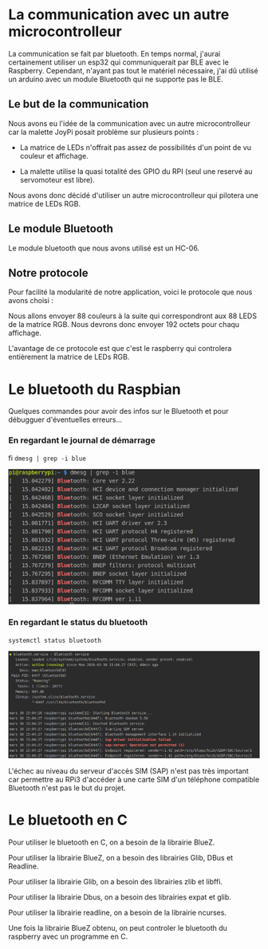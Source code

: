 # La communication avec un autre microcontrolleur

La communication se fait par bluetooth. En temps normal, j'aurai certainement utiliser un esp32 qui communiquerait par BLE avec le Raspberry. Cependant, n'ayant pas tout le matériel nécessaire, j'ai dû utilisé un arduino avec un module Bluetooth qui ne supporte pas le BLE.

## Le but de la communication

Nous avons eu l'idée de la communication avec un autre microcontrolleur car la malette JoyPi posait problème sur plusieurs points : 

- La matrice de LEDs n'offrait pas assez de possibilités d'un point de vu couleur et affichage.

- La malette utilise la quasi totalité des GPIO du RPI (seul une reservé au servomoteur est libre).

Nous avons donc décidé d'utiliser un autre microcontrolleur qui pilotera une matrice de LEDs RGB. 

 ## Le module Bluetooth
 
 Le module bluetooth que nous avons utilisé est un HC-06.
 
 ## Notre protocole
 
 Pour facilité la modularité de notre application, voici le protocole que nous avons choisi : 
 
 Nous allons envoyer 88 couleurs à la suite qui correspondront aux 88 LEDS de la matrice RGB.
 Nous devrons donc envoyer 192 octets pour chaqu affichage.
 
 L'avantage de ce protocole est que c'est le raspberry qui controlera entièrement la matrice de LEDs RGB.
 
 # Le bluetooth du Raspbian
 
 Quelques commandes pour avoir des infos sur le Bluetooth et pour débugguer d'éventuelles erreurs...
 
 ### En regardant le journal de démarrage
 fi
 `dmesg | grep -i blue`
 
 ![dmesg](images/dmesg.png) 
 
 ### En regardant le status du bluetooth
  
  `systemctl status bluetooth`
  
  ![dmesg](images/systemctl.png) 
  
  L'échec au niveau du serveur d'accès SIM (SAP) n'est pas très important car permettre au RPi3 d'accéder à une carte SIM d'un téléphone compatible Bluetooth n'est pas le but du projet.
  
  # Le bluetooth en C
  
  Pour utiliser le bluetooth en C, on a besoin de la librairie BlueZ.
  
  Pour utiliser la librairie BlueZ, on a besoin des librairies Glib, DBus et Readline.
  
  Pour utiliser la librairie Glib, on a besoin des librairies zlib et libffi.
  
  Pour utiliser la librairie Dbus, on a besoin des librairies expat et glib.
  
  Pour utiliser la librairie readline, on a besoin de la librairie ncurses.
  
  Une fois la librairie BlueZ obtenu, on peut controler le bluetooth du raspberry avec un programme en C.
 